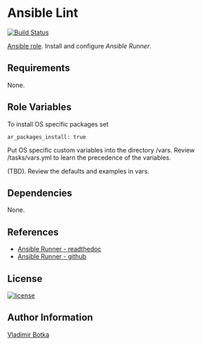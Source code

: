Ansible Lint
============

[![Build Status](https://travis-ci.org/vbotka/ansible-ansible_runner.svg?branch=master)](https://travis-ci.org/vbotka/ansible-ansible_runner)

[Ansible role](https://galaxy.ansible.com/vbotka/ansible_runner/). Install and configure *Ansible Runner*.


Requirements
------------

None.


Role Variables
--------------

To install OS specific packages set

```
ar_packages_install: true
```

Put OS specific custom variables into the directory /vars. Review /tasks/vars.yml to learn the precedence of the variables.

(TBD). Review the defaults and examples in vars.


Dependencies
------------

None.


References
----------

- [Ansible Runner - readthedoc](https://ansible-runner.readthedocs.io/en/latest/)
- [Ansible Runner - github](https://github.com/ansible/ansible-runner/)


License
-------

[![license](https://img.shields.io/badge/license-BSD-red.svg)](https://www.freebsd.org/doc/en/articles/bsdl-gpl/article.html)



Author Information
------------------

[Vladimir Botka](https://botka.link)
